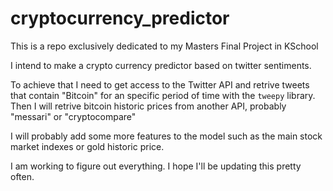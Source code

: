 # cryptocurrency_predictor

This is a repo exclusively dedicated to my Masters Final Project in KSchool

I intend to make a crypto currency predictor based on twitter sentiments.

To achieve that I need to get access to the Twitter API and retrive tweets that contain "Bitcoin" for an specific period of time with the `tweepy` library.
Then I will retrive bitcoin historic prices from another API, probably "messari" or "cryptocompare"

I will probably add some more features to the model such as the main stock market indexes or gold historic price.

I am working to figure out everything.
I hope I'll be updating this pretty often. 

